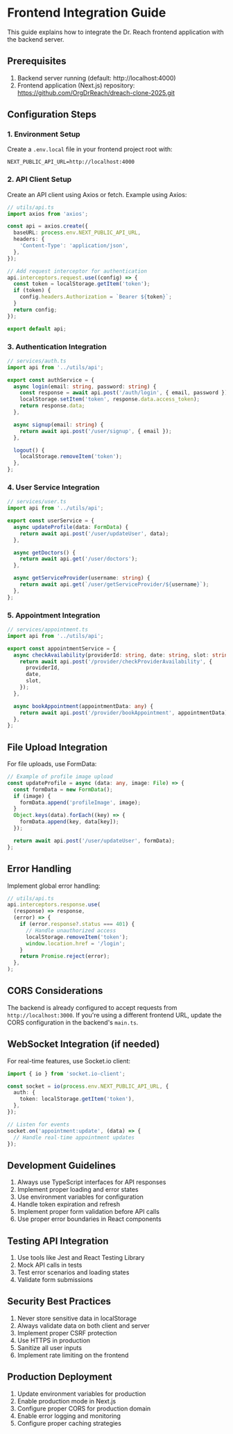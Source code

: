 # Frontend Integration Guide

This guide explains how to integrate the Dr. Reach frontend application with the backend server.

## Prerequisites

1. Backend server running (default: http://localhost:4000)
2. Frontend application (Next.js) repository: https://github.com/OrgDrReach/dreach-clone-2025.git

## Configuration Steps

### 1. Environment Setup

Create a `.env.local` file in your frontend project root with:

```env
NEXT_PUBLIC_API_URL=http://localhost:4000
```

### 2. API Client Setup

Create an API client using Axios or fetch. Example using Axios:

```typescript
// utils/api.ts
import axios from 'axios';

const api = axios.create({
  baseURL: process.env.NEXT_PUBLIC_API_URL,
  headers: {
    'Content-Type': 'application/json',
  },
});

// Add request interceptor for authentication
api.interceptors.request.use((config) => {
  const token = localStorage.getItem('token');
  if (token) {
    config.headers.Authorization = `Bearer ${token}`;
  }
  return config;
});

export default api;
```

### 3. Authentication Integration

```typescript
// services/auth.ts
import api from '../utils/api';

export const authService = {
  async login(email: string, password: string) {
    const response = await api.post('/auth/login', { email, password });
    localStorage.setItem('token', response.data.access_token);
    return response.data;
  },

  async signup(email: string) {
    return await api.post('/user/signup', { email });
  },

  logout() {
    localStorage.removeItem('token');
  },
};
```

### 4. User Service Integration

```typescript
// services/user.ts
import api from '../utils/api';

export const userService = {
  async updateProfile(data: FormData) {
    return await api.post('/user/updateUser', data);
  },

  async getDoctors() {
    return await api.get('/user/doctors');
  },

  async getServiceProvider(username: string) {
    return await api.get(`/user/getServiceProvider/${username}`);
  },
};
```

### 5. Appointment Integration

```typescript
// services/appointment.ts
import api from '../utils/api';

export const appointmentService = {
  async checkAvailability(providerId: string, date: string, slot: string) {
    return await api.post('/provider/checkProviderAvailability', {
      providerId,
      date,
      slot,
    });
  },

  async bookAppointment(appointmentData: any) {
    return await api.post('/provider/bookAppointment', appointmentData);
  },
};
```

## File Upload Integration

For file uploads, use FormData:

```typescript
// Example of profile image upload
const updateProfile = async (data: any, image: File) => {
  const formData = new FormData();
  if (image) {
    formData.append('profileImage', image);
  }
  Object.keys(data).forEach((key) => {
    formData.append(key, data[key]);
  });

  return await api.post('/user/updateUser', formData);
};
```

## Error Handling

Implement global error handling:

```typescript
// utils/api.ts
api.interceptors.response.use(
  (response) => response,
  (error) => {
    if (error.response?.status === 401) {
      // Handle unauthorized access
      localStorage.removeItem('token');
      window.location.href = '/login';
    }
    return Promise.reject(error);
  },
);
```

## CORS Considerations

The backend is already configured to accept requests from `http://localhost:3000`. If you're using a different frontend URL, update the CORS configuration in the backend's `main.ts`.

## WebSocket Integration (if needed)

For real-time features, use Socket.io client:

```typescript
import { io } from 'socket.io-client';

const socket = io(process.env.NEXT_PUBLIC_API_URL, {
  auth: {
    token: localStorage.getItem('token'),
  },
});

// Listen for events
socket.on('appointment:update', (data) => {
  // Handle real-time appointment updates
});
```

## Development Guidelines

1. Always use TypeScript interfaces for API responses
2. Implement proper loading and error states
3. Use environment variables for configuration
4. Handle token expiration and refresh
5. Implement proper form validation before API calls
6. Use proper error boundaries in React components

## Testing API Integration

1. Use tools like Jest and React Testing Library
2. Mock API calls in tests
3. Test error scenarios and loading states
4. Validate form submissions

## Security Best Practices

1. Never store sensitive data in localStorage
2. Always validate data on both client and server
3. Implement proper CSRF protection
4. Use HTTPS in production
5. Sanitize all user inputs
6. Implement rate limiting on the frontend

## Production Deployment

1. Update environment variables for production
2. Enable production mode in Next.js
3. Configure proper CORS for production domain
4. Enable error logging and monitoring
5. Configure proper caching strategies
